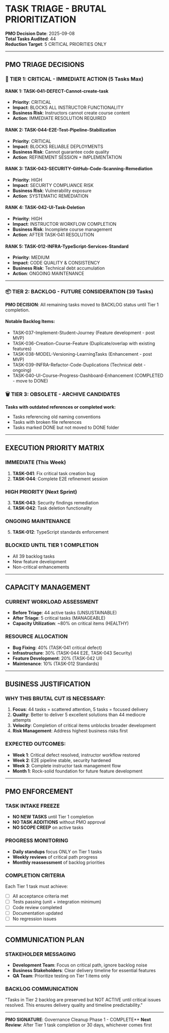 # TASK TRIAGE - BRUTAL PRIORITIZATION

**PMO Decision Date**: 2025-09-08  
**Total Tasks Audited**: 44  
**Reduction Target**: 5 CRITICAL PRIORITIES ONLY

---

## PMO TRIAGE DECISIONS

### 🚨 **TIER 1: CRITICAL - IMMEDIATE ACTION** (5 Tasks Max)

#### **RANK 1: TASK-041-DEFECT-Cannot-create-task** 
- **Priority**: CRITICAL  
- **Impact**: BLOCKS ALL INSTRUCTOR FUNCTIONALITY
- **Business Risk**: Instructors cannot create course content
- **Action**: IMMEDIATE RESOLUTION REQUIRED

#### **RANK 2: TASK-044-E2E-Test-Pipeline-Stabilization**
- **Priority**: CRITICAL
- **Impact**: BLOCKS RELIABLE DEPLOYMENTS  
- **Business Risk**: Cannot guarantee code quality
- **Action**: REFINEMENT SESSION + IMPLEMENTATION

#### **RANK 3: TASK-043-SECURITY-GitHub-Code-Scanning-Remediation**
- **Priority**: HIGH
- **Impact**: SECURITY COMPLIANCE RISK
- **Business Risk**: Vulnerability exposure
- **Action**: SYSTEMATIC REMEDIATION

#### **RANK 4: TASK-042-UI-Task-Deletion**
- **Priority**: HIGH  
- **Impact**: INSTRUCTOR WORKFLOW COMPLETION
- **Business Risk**: Incomplete course management
- **Action**: AFTER TASK-041 RESOLUTION

#### **RANK 5: TASK-012-INFRA-TypeScript-Services-Standard**
- **Priority**: MEDIUM
- **Impact**: CODE QUALITY & CONSISTENCY
- **Business Risk**: Technical debt accumulation
- **Action**: ONGOING MAINTENANCE

---

### 📦 **TIER 2: BACKLOG - FUTURE CONSIDERATION** (39 Tasks)

**PMO DECISION**: All remaining tasks moved to BACKLOG status until Tier 1 completion.

#### **Notable Backlog Items:**
- TASK-037-Implement-Student-Journey (Feature development - post MVP)
- TASK-036-Creation-Course-Feature (Duplicate/overlap with existing features)
- TASK-038-MODEL-Versioning-LearningTasks (Enhancement - post MVP)
- TASK-039-INFRA-Refactor-Code-Duplications (Technical debt - ongoing)
- TASK-040-UI-Course-Progress-Dashboard-Enhancement (COMPLETED - move to DONE)

### 🗑️ **TIER 3: OBSOLETE - ARCHIVE CANDIDATES**

**Tasks with outdated references or completed work:**
- Tasks referencing old naming conventions
- Tasks with broken file references
- Tasks marked DONE but not moved to DONE folder

---

## EXECUTION PRIORITY MATRIX

### **IMMEDIATE (This Week)**
1. **TASK-041**: Fix critical task creation bug
2. **TASK-044**: Complete E2E refinement session

### **HIGH PRIORITY (Next Sprint)**  
3. **TASK-043**: Security findings remediation
4. **TASK-042**: Task deletion functionality

### **ONGOING MAINTENANCE**
5. **TASK-012**: TypeScript standards enforcement

### **BLOCKED UNTIL TIER 1 COMPLETION**
- All 39 backlog tasks
- New feature development
- Non-critical enhancements

---

## CAPACITY MANAGEMENT

### **CURRENT WORKLOAD ASSESSMENT**
- **Before Triage**: 44 active tasks (UNSUSTAINABLE)
- **After Triage**: 5 critical tasks (MANAGEABLE)
- **Capacity Utilization**: ~80% on critical items (HEALTHY)

### **RESOURCE ALLOCATION**
- **Bug Fixing**: 40% (TASK-041 critical defect)
- **Infrastructure**: 30% (TASK-044 E2E, TASK-043 Security) 
- **Feature Development**: 20% (TASK-042 UI)
- **Maintenance**: 10% (TASK-012 Standards)

---

## BUSINESS JUSTIFICATION

### **WHY THIS BRUTAL CUT IS NECESSARY:**
1. **Focus**: 44 tasks = scattered attention, 5 tasks = focused delivery
2. **Quality**: Better to deliver 5 excellent solutions than 44 mediocre attempts
3. **Velocity**: Completion of critical items unblocks broader development
4. **Risk Management**: Address highest business risks first

### **EXPECTED OUTCOMES:**
- **Week 1**: Critical defect resolved, instructor workflow restored
- **Week 2**: E2E pipeline stable, security hardened
- **Week 3**: Complete instructor task management flow
- **Month 1**: Rock-solid foundation for future feature development

---

## PMO ENFORCEMENT

### **TASK INTAKE FREEZE**
- **NO NEW TASKS** until Tier 1 completion
- **NO TASK ADDITIONS** without PMO approval
- **NO SCOPE CREEP** on active tasks

### **PROGRESS MONITORING**
- **Daily standups** focus ONLY on Tier 1 tasks
- **Weekly reviews** of critical path progress
- **Monthly reassessment** of backlog priorities

### **COMPLETION CRITERIA**
Each Tier 1 task must achieve:
- [ ] All acceptance criteria met
- [ ] Tests passing (unit + integration minimum)
- [ ] Code review completed
- [ ] Documentation updated
- [ ] No regression issues

---

## COMMUNICATION PLAN

### **STAKEHOLDER MESSAGING**
- **Development Team**: Focus on critical path, ignore backlog noise
- **Business Stakeholders**: Clear delivery timeline for essential features
- **QA Team**: Prioritize testing on Tier 1 items only

### **BACKLOG COMMUNICATION**
"Tasks in Tier 2 backlog are preserved but NOT ACTIVE until critical issues resolved. This ensures delivery quality and timeline predictability."

---

**PMO SIGNATURE**: Governance Cleanup Phase 1 - COMPLETE**
**Next Review**: After Tier 1 task completion or 30 days, whichever comes first
